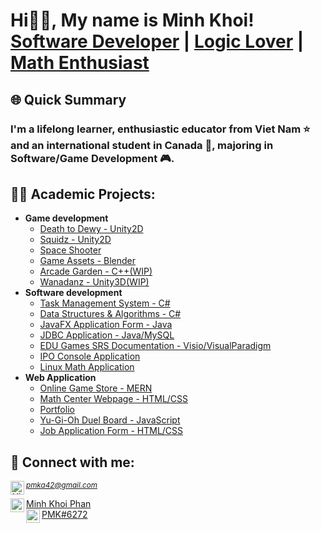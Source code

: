 <h1>Hi👋🏻, My name is Minh Khoi! <br/><a href="https://github.com/Mvrs10">Software Developer</a> | <a href="https://www.linkedin.com/in/mkp10">Logic Lover</a> | <a href="https://www.linkedin.com/in/mkp10">Math Enthusiast</a></h1>

<h2>🌐 Quick Summary</h2>
<h3>I'm a lifelong learner, enthusiastic educator from Viet Nam ⭐ and an international student in Canada 🍁, majoring in Software/Game Development 🎮.</h3>

<h2>👨‍💻 Academic Projects:</h2>

- <b>Game development</b>
  - [Death to Dewy - Unity2D](https://github.com/Mvrs10/Death-to-Dewy)
  - [Squidz - Unity2D](https://github.com/Mvrs10/Squidz)
  - [Space Shooter](https://github.com/Mvrs10/Space-Shooter)
  - [Game Assets - Blender](https://github.com/Mvrs10/Game-Assets)
  - [Arcade Garden - C++(WIP)](https://github.com/Mvrs10/ArcadeGarden)
  - [Wanadanz - Unity3D(WIP)](https://github.com/Mvrs10/Wanadanz)
- <b>Software development</b>
  - [Task Management System - C#](https://github.com/Mvrs10/LAB89)
  - [Data Structures & Algorithms - C#](https://github.com/Mvrs10/LC_Solutions)
  - [JavaFX Application Form - Java](https://github.com/Mvrs10/JavaFX-Application)
  - [JDBC Application - Java/MySQL](https://github.com/Mvrs10/JDBC-Application)
  - [EDU Games SRS Documentation - Visio/VisualParadigm](https://github.com/Mvrs10/EDU-Games)
  - [IPO Console Application](https://github.com/Mvrs10/IPO-ConsoleApp)
  - [Linux Math Application](https://github.com/Mvrs10/Linux-Math-App)
- <b>Web Application</b>
  - [Online Game Store - MERN](https://github.com/Mvrs10/Ecommerce-Website)
  - [Math Center Webpage - HTML/CSS](https://github.com/Mvrs10/Mathnasium-Webpage)
  - [Portfolio](https://github.com/Mvrs10/COMP229-Portfolio)
  - [Yu-Gi-Oh Duel Board - JavaScript](https://github.com/Mvrs10/Yu-Gi-Oh_Duel-Board)
  - [Job Application Form - HTML/CSS](https://github.com/Mvrs10/Online-Job-Application-Form)


<h2> 🤳 Connect with me:</h2>
<small><i><a align="left" href="mailto:pmka42@gmail.com">pmka42@gmail.com <img align="left" alt="MinhKhoi | Gmail" width="22px" src="https://cdn.jsdelivr.net/npm/simple-icons@3.13.0/icons/gmail.svg" /></a></i></small><br>

<a target="_blank" align="left" href="https://www.linkedin.com/in/mkp10">Minh Khoi Phan <img align="left" alt="MinhKhoi | LinkedIn" width="22px" src="https://cdn.jsdelivr.net/npm/simple-icons@v3/icons/linkedin.svg" /></a><br>
<a target="_blank" align="left" href="https://discord.com/">PMK#6272<img align="left" alt="MinhKhoi | LinkedIn" width="22px" src="https://cdn.jsdelivr.net/npm/simple-icons@3.13.0/icons/discord.svg" /></a>
